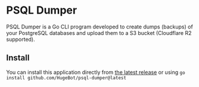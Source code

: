 # PSQL Dumper

PSQL Dumper is a Go CLI program developed to create dumps (backups) of your PostgreSQL databases and upload them to a S3 bucket (Cloudflare R2 supported).

## Install

You can install this application directly from [the latest release](https://github.com/HugeBot/psql-dumper/releases/latest) or using ``go install github.com/HugeBot/psql-dumper@latest``

